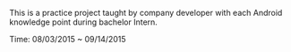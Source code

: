 This is a practice project taught by company developer with each Android knowledge point during bachelor Intern.

Time: 08/03/2015 ~ 09/14/2015
